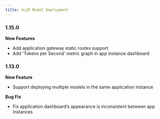 ```yaml
---
title: vLLM Model Deployment
---
```


### 1.15.0

**New Features**
* Add application gateway static routes support
* Add 'Tokens per Second' metric graph in app instance dashboard


### 1.13.0

**New Feature**
* Support deploying multiple models in the same application instance 

**Bug Fix**
* Fix application dashboard’s appearance is inconsistent between app instances 
